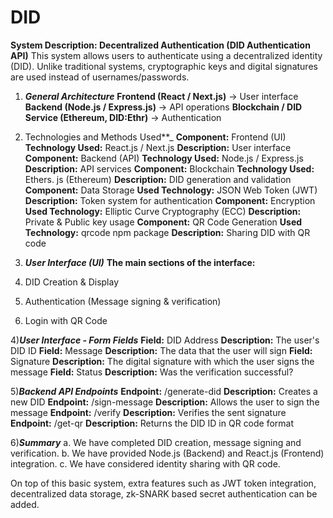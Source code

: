 # DID
**System Description: Decentralized Authentication (DID Authentication API)**
This system allows users to authenticate using a decentralized identity (DID). Unlike traditional systems, cryptographic keys and digital signatures are used instead of usernames/passwords.

1) _**General Architecture**_
**Frontend (React / Next.js)** → User interface
**Backend (Node.js / Express.js)** → API operations
**Blockchain / DID Service (Ethereum, DID:Ethr)** → Authentication

2) Technologies and Methods Used**_
**Component:** Frontend (UI) **Technology Used:** React.js / Next.js      **Description:** User interface
**Component:** Backend (API) **Technology Used:** Node.js / Express.js    **Description:** API services
**Component:** Blockchain    **Technology Used:** Ethers. js (Ethereum)   **Description:** DID generation and validation
**Component:** Data Storage  **Used Technology:** JSON Web Token (JWT)    **Description:** Token system for authentication
**Component:** Encryption    **Used Technology:** Elliptic Curve Cryptography (ECC) **Description:** Private & Public key usage
**Component:** QR Code Generation **Used Technology:** qrcode npm package           **Description:** Sharing DID with QR code

3) _**User Interface (UI)**_
**The main sections of the interface:**
1) DID Creation & Display
2) Authentication (Message signing & verification)
3) Login with QR Code

4)_**User Interface - Form Fields**_
**Field:** DID Address **Description:** The user's DID ID
**Field:** Message     **Description:** The data that the user will sign
**Field:** Signature   **Description:** The digital signature with which the user signs the message
**Field:** Status      **Description:** Was the verification successful?

5)_**Backend API Endpoints**_
**Endpoint:** /generate-did **Description:** Creates a new DID
**Endpoint:** /sign-message **Description:** Allows the user to sign the message
**Endpoint:** /verify **Description:** Verifies the sent signature
**Endpoint:** /get-qr **Description:** Returns the DID ID in QR code format

6)_**Summary**_
a. We have completed DID creation, message signing and verification.
b. We have provided Node.js (Backend) and React.js (Frontend) integration.
c. We have considered identity sharing with QR code.

On top of this basic system, extra features such as JWT token integration, decentralized data storage, zk-SNARK based secret authentication can be added.
